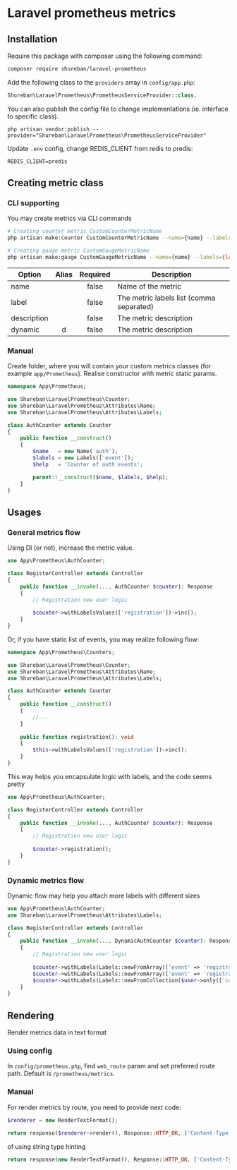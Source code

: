 # Laravel prometheus metrics

## Installation

Require this package with composer using the following command:

```bash
composer require shureban/laravel-prometheus
```

Add the following class to the `providers` array in `config/app.php`:

```php
Shureban\LaravelPrometheus\PrometheusServiceProvider::class,
```

You can also publish the config file to change implementations (ie. interface to specific class).

```shell
php artisan vendor:publish --provider="Shureban\LaravelPrometheus\PrometheusServiceProvider"
```

Update `.env` config, change REDIS_CLIENT from redis to predis:

```text
REDIS_CLIENT=predis
```

## Creating metric class

### CLI supporting

You may create metrics via CLI commands

```bash
# Creating counter metric CustomCounterMetricName
php artisan make:counter CustomCounterMetricName --name={name} --labels={label_1,label_2,label_N} --description={description} --dynamic

# Creating gauge metric CustomGaugeMetricName
php artisan make:gauge CustomGaugeMetricName --name={name} --labels={label_1,label_2,label_N} --description={description} --dynamic
```

| Option      | Alias | Required | Description                              |
| ----------- |:-----:|:--------:| -----------------------------------------|
| name        |       | false    | Name of the metric                       |
| label       |       | false    | The metric labels list (comma separated) |
| description |       | false    | The metric description                   |
| dynamic     | d     | false    | The metric description                   |

### Manual

Create folder, where you will contain your custom metrics classes (for example `app/Prometheus`). Realise constructor
with metric static params.

```php
namespace App\Prometheus;

use Shureban\LaravelPrometheus\Counter;
use Shureban\LaravelPrometheus\Attributes\Name;
use Shureban\LaravelPrometheus\Attributes\Labels;

class AuthCounter extends Counter
{
    public function __construct()
    {
        $name   = new Name('auth');
        $labels = new Labels(['event']);
        $help   = 'Counter of auth events';

        parent::__construct($name, $labels, $help);
    }
}
```

## Usages

### General metrics flow

Using DI (or not), increase the metric value.

```php
use App\Prometheus\AuthCounter;

class RegisterController extends Controller
{
    public function __invoke(..., AuthCounter $counter): Response
    {
        // Registration new user logic
    
        $counter->withLabelsValues(['registration'])->inc();
    }
}
```

Or, if you have static list of events, you may realize following flow:

```php
namespace App\Prometheus\Counters;

use Shureban\LaravelPrometheus\Counter;
use Shureban\LaravelPrometheus\Attributes\Name;
use Shureban\LaravelPrometheus\Attributes\Labels;

class AuthCounter extends Counter
{
    public function __construct()
    {
        //... 
    }
    
    public function registration(): void 
    {
        $this->withLabelsValues(['registration'])->inc();
    }
}
```

This way helps you encapsulate logic with labels, and the code seems pretty

```php
use App\Prometheus\AuthCounter;

class RegisterController extends Controller
{
    public function __invoke(..., AuthCounter $counter): Response
    {
        // Registration new user logic
    
        $counter->registration();
    }
}
```

### Dynamic metrics flow

Dynamic flow may help you attach more labels with different sizes

```php
use App\Prometheus\AuthCounter;
use Shureban\LaravelPrometheus\Attributes\Labels;

class RegisterController extends Controller
{
    public function __invoke(..., DynamicAuthCounter $counter): Response
    {
        // Registration new user logic
    
        $counter->withLabels(Labels::newFromArray(['event' => 'registration', 'country' => 'US']))->inc();
        $counter->withLabels(Labels::newFromArray(['event' => 'registration', 'country' => 'US', 'browser' => 'chrome']))->inc();
        $counter->withLabels(Labels::newFromCollection($user->only(['country', 'browser'])))->inc();
    }
}
```

## Rendering

Render metrics data in text format

### Using config

In `config/prometheus.php`, find `web_route` param and set preferred route path. Default is `/prometheus/metrics`. 

### Manual

For render metrics by route, you need to provide next code:

```php
$renderer = new RenderTextFormat();

return response($renderer->render(), Response::HTTP_OK, ['Content-Type' => RenderTextFormat::MIME_TYPE]);
```

of using string type hinting

```php
return response(new RenderTextFormat(), Response::HTTP_OK, ['Content-Type' => RenderTextFormat::MIME_TYPE]);
```


